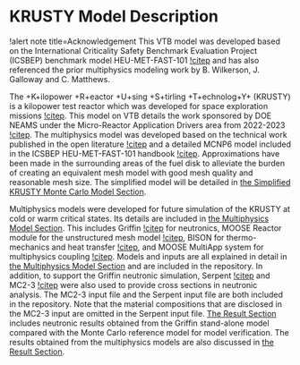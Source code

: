 # KRUSTY Model Description

!alert note title=Acknowledgement
This VTB model was developed based on the International Criticality Safety Benchmark Evaluation Project (ICSBEP) benchmark model HEU-MET-FAST-101 [!citep](Smith2019) and has also referenced the prior multiphysics modeling work by B. Wilkerson, J. Galloway and C. Matthews.

The +K+ilopower +R+eactor +U+sing +S+tirling +T+echnolog+Y+ (KRUSTY) is a kilopower test reactor which was developed for space exploration missions [!citep](Mcclure2020_1). This model on VTB details the work sponsored by DOE NEAMS under the Micro-Reactor Application Drivers area from 2022-2023 [!citep](Stauff2022,Stauff2023,Cao2024). The multiphysics model was developed based on the technical work published in the open literature [!citep](Poston2020_1,Poston2020_2,Poston2020_3,Mcclure2020_2,Sanchez2020,Grove2020) and a detailed MCNP6 model included in the ICSBEP HEU-MET-FAST-101 handbook [!citep](Smith2019). Approximations have been made in the surrounding areas of the fuel disk to alleviate the burden of creating an equivalent mesh model with good mesh quality and reasonable mesh size. The simplified model will be detailed in [the Simplified KRUSTY Monte Carlo Model Section](Simplified_KRUSTY_Monte_Carlo_Model.md).

Multiphysics models were developed for future simulation of the KRUSTY at cold or warm critical states. Its details are included in [the Multiphysics Model Section](Griffin-BISON_Multiphysics_Model.md). This includes Griffin [!citep](Lee2021) for neutronics, MOOSE Reactor module for the unstructured mesh model [!citep](Shemon2023), BISON for thermo-mechanics and heat transfer [!citep](Williamson2021), and MOOSE MultiApp system for multiphysics coupling [!citep](Gaston2015). Models and inputs are all explained in detail in [the Multiphysics Model Section](Griffin-BISON_Multiphysics_Model.md) and are included in the repository. In addition, to support the Griffin neutronic simulation, Serpent [!citep](Leppanen2015) and MC2-3 [!citep](Lee2017) were also used to provide cross sections in neutronic analysis. The MC2-3 input file and the Serpent input file are both included in the repository. Note that the material compositions that are disclosed in the MC2-3 input are omitted in the Serpent input file. [The Result Section](Neutronic_Multiphysics_Steady_State_Results.md) includes neutronic results obtained from the Griffin stand-alone model compared with the Monte Carlo reference model for model verification. The results obtained from the multiphysics models are also discussed in [the Result Section](Neutronic_Multiphysics_Steady_State_Results.md).

